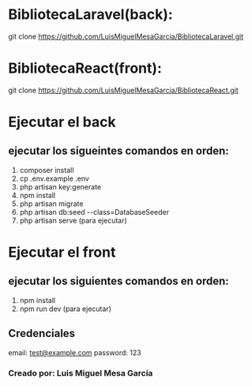 # BibliotecaLaravel(back):
git clone https://github.com/LuisMiguelMesaGarcia/BibliotecaLaravel.git

# BibliotecaReact(front):
git clone https://github.com/LuisMiguelMesaGarcia/BibliotecaReact.git



# Ejecutar el back
## ejecutar los sigueintes comandos en orden:

1. composer install
2. cp .env.example .env
3. php artisan key:generate
4. npm install
5. php artisan migrate
6. php artisan db:seed --class=DatabaseSeeder
7. php artisan serve (para ejecutar)

# Ejecutar el front
## ejecutar los siguientes comandos en orden:

1. npm install
2. npm run dev (para ejecutar)

## Credenciales
email: test@example.com
password: 123

### Creado por: Luis Miguel Mesa García

